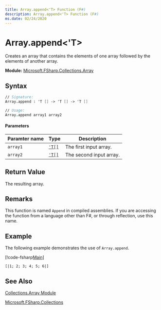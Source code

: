 ```yaml
---
title: Array.append<'T> Function (F#)
description: Array.append<'T> Function (F#)
ms.date: 02/24/2020
---
```


# Array.append<'T>

Creates an array that contains the elements of one array followed by the elements of another array.

**Module:** [Microsoft.FSharp.Collections.Array](collections.array-module.md)

## Syntax

```fsharp
// Signature:
Array.append : 'T [] -> 'T [] -> 'T []

// Usage:
Array.append array1 array2
```

#### Parameters

|Paramter name|Type|Description|
|-------------|----|-----------|
| `array1`|[`'T[]`](../core.['t]-type-1d-[fsharp].md)|The first input array.|
| `array2`|[`'T[]`](../core.['t]-type-1d-[fsharp].md)|The second input array.|

## Return Value

The resulting array.

## Remarks
This function is named `Append` in compiled assemblies. If you are accessing the function from a language other than F#, or through reflection, use this name.

## Example

The following example demonstrates the use of `Array.append`.

[!code-fsharp[Main](~/samples/snippets/fsharp/arrays/snippet13.fs)]

```
[|1; 2; 3; 4; 5; 6|]
```

## See Also
[Collections.Array Module](collections.array-module.md)

[Microsoft.FSharp.Collections](../microsoft.fsharp.collections-namespace-[fsharp].md)
